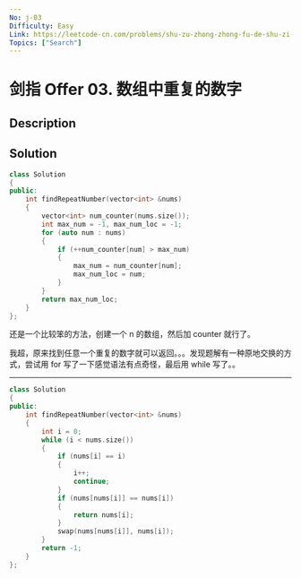 ```yaml
---
No: j-03
Difficulty: Easy
Link: https://leetcode-cn.com/problems/shu-zu-zhong-zhong-fu-de-shu-zi-lcof/
Topics: ["Search"]
---
```


# 剑指 Offer 03. 数组中重复的数字

## Description

## Solution

```cpp
class Solution
{
public:
    int findRepeatNumber(vector<int> &nums)
    {
        vector<int> num_counter(nums.size());
        int max_num = -1, max_num_loc = -1;
        for (auto num : nums)
        {
            if (++num_counter[num] > max_num)
            {
                max_num = num_counter[num];
                max_num_loc = num;
            }
        }
        return max_num_loc;
    }
};
```

还是一个比较笨的方法，创建一个 n 的数组，然后加 counter 就行了。

我超，原来找到任意一个重复的数字就可以返回。。。发现题解有一种原地交换的方式，尝试用 for 写了一下感觉语法有点奇怪，最后用 while 写了。。

-----
```cpp
class Solution
{
public:
    int findRepeatNumber(vector<int> &nums)
    {
        int i = 0;
        while (i < nums.size())
        {
            if (nums[i] == i)
            {
                i++;
                continue;
            }
            if (nums[nums[i]] == nums[i])
            {
                return nums[i];
            }
            swap(nums[nums[i]], nums[i]);
        }
        return -1;
    }
};
```